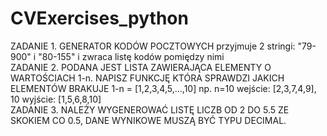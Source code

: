 # CVExercises_python
ZADANIE 1. GENERATOR KODÓW POCZTOWYCH przyjmuje 2 stringi: "79-900" i "80-155" i zwraca listę kodów pomiędzy nimi  
ZADANIE 2. PODANA JEST LISTA ZAWIERAJĄCA ELEMENTY O WARTOŚCIACH 1-n. NAPISZ FUNKCJĘ KTÓRA SPRAWDZI JAKICH ELEMENTÓW BRAKUJE 1-n = [1,2,3,4,5,...,10] np. n=10 wejście: [2,3,7,4,9], 10 wyjście: [1,5,6,8,10]  
ZADANIE 3. NALEŻY WYGENEROWAĆ LISTĘ LICZB OD 2 DO 5.5 ZE SKOKIEM CO 0.5, DANE WYNIKOWE MUSZĄ BYĆ TYPU DECIMAL.
